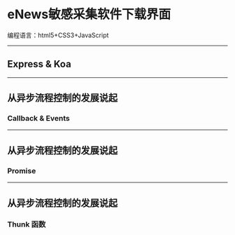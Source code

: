 # eNews敏感采集软件下载界面
<p>编程语言：html5+CSS3+JavaScript</p>


----

## Express & Koa


----

## 从异步流程控制的发展说起

### Callback & Events


----

## 从异步流程控制的发展说起

### Promise

----

## 从异步流程控制的发展说起

### Thunk 函数



